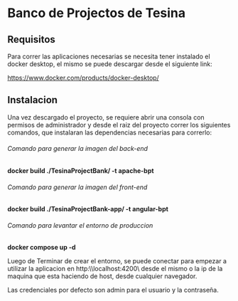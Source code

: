 # Banco de Projectos de Tesina

## Requisitos

Para correr las aplicaciones necesarias se necesita tener instalado el docker desktop, el mismo se puede descargar desde el siguiente link:

https://www.docker.com/products/docker-desktop/

## Instalacion

Una vez descargado el proyecto, se requiere abrir una consola con permisos de administrador y desde el raiz del proyecto correr los siguientes comandos, que instalaran las dependencias necesarias para correrlo:

###### Comando para generar la imagen del back-end
**docker build ./TesinaProjectBank/ -t apache-bpt**

###### Comando para generar la imagen del front-end
**docker build ./TesinaProjectBank-app/ -t angular-bpt**

###### Comando para levantar el entorno de produccion
**docker compose up -d**

Luego de Terminar de crear el entorno, se puede conectar para empezar a utilizar la aplicacion en http:\\\\localhost:4200\ desde el mismo o la ip de la maquina que esta haciendo de host, desde cualquier navegador.

Las credenciales por defecto son admin para el usuario y la contraseña.
